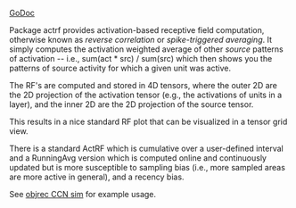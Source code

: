 [GoDoc](https://pkg.go.dev/github.com/emer/emergent/actrf)

Package actrf provides activation-based receptive field computation, otherwise known as *reverse correlation* or *spike-triggered averaging*.  It simply computes the activation weighted average of other *source* patterns of activation -- i.e., sum(act * src) / sum(src) which then shows you the patterns of source activity for which a given unit was active.

The RF's are computed and stored in 4D tensors, where the outer 2D are the 2D projection of the activation tensor (e.g., the activations of units in a layer), and the inner 2D are the 2D projection of the source tensor.

This results in a nice standard RF plot that can be visualized in a tensor grid view.

There is a standard ActRF which is cumulative over a user-defined interval and a RunningAvg version which is computed online and continuously updated but is more susceptible to sampling bias (i.e., more sampled areas are more active in general), and a recency bias.

See [objrec CCN sim](https://github.com/CompCogNeuro/sims/blob/master/ch6/objrec) for example usage.

